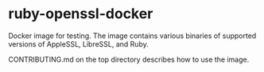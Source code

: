 # ruby-openssl-docker

Docker image for testing. The image contains various binaries of supported
versions of AppleSSL, LibreSSL, and Ruby.

CONTRIBUTING.md on the top directory describes how to use the image.
